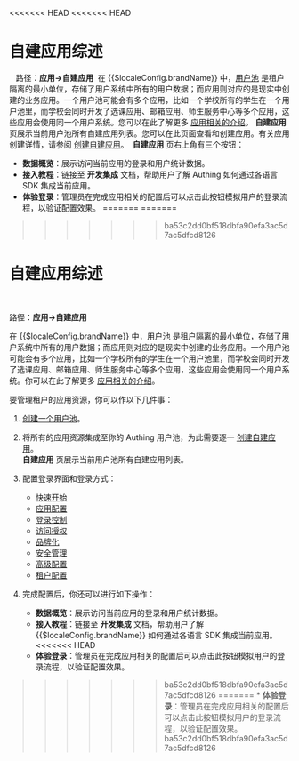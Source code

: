 <<<<<<< HEAD
<<<<<<< HEAD
# 自建应用综述​
​
<LastUpdated/>​
​
路径：**应用->自建应用**​
​
在 {{$localeConfig.brandName}} 中，[用户池](/docs/concepts/user-pool.md) 是租户隔离的最小单位，存储了用户系统中所有的用户数据；而应用则对应的是现实中创建的业务应用。一个用户池可能会有多个应用，比如一个学校所有的学生在一个用户池里，而学校会同时开发了选课应用、邮箱应用、师生服务中心等多个应用，这些应用会使用同一个用户系统。您可以在此了解更多 [应用相关的介绍](/docs/concepts/application.md)。​
​
**自建应用** 页展示当前用户池所有自建应用列表。您可以在此页面查看和创建应用。有关应用创建详情，请参阅 [创建自建应用](./create-app.md)。​
​
**自建应用** 页右上角有三个按钮：​
​
* **数据概览**：展示访问当前应用的登录和用户统计数据。​
​
* **接入教程**：链接至 **开发集成** 文档，帮助用户了解 Authing 如何通过各语言 SDK 集成当前应用。​
​
* **体验登录**：管理员在完成应用相关的配置后可以点击此按钮模拟用户的登录流程，以验证配置效果。
=======
=======
>>>>>>> ba53c2dd0bf518dbfa90efa3ac5d7ac5dfcd8126
# 自建应用综述
​
<LastUpdated/>

路径：**应用->自建应用**

在 {{$localeConfig.brandName}} 中，[用户池](/concepts/user-pool.md) 是租户隔离的最小单位，存储了用户系统中所有的用户数据；而应用则对应的是现实中创建的业务应用。一个用户池可能会有多个应用，比如一个学校所有的学生在一个用户池里，而学校会同时开发了选课应用、邮箱应用、师生服务中心等多个应用，这些应用会使用同一个用户系统。你可以在此了解更多 [应用相关的介绍](/concepts/application.md)。

要管理租户的应用资源，你可以作以下几件事：

1. [创建一个用户池](/guides/basics/authenticate-first-user/use-hosted-login-page.md#创建一个用户池)。

2. 将所有的应用资源集成至你的 Authing 用户池，为此需要逐一 [创建自建应用](/guides/app-new/create-app/create-app.md)。</br>**自建应用** 页展示当前用户池所有自建应用列表。

3. 配置登录界面和登录方式：
    * [快速开始](/guides/app-new/create-app/quick-start.md)
    * [应用配置](/guides/app-new/create-app/app-configuration.md)
    * [登录控制](/guides/app-new/create-app/login-control.md)
    * [访问授权](/guides/app-new/create-app/application-access-control.md)
    * [品牌化](/guides/app-new/create-app/customize-guard.md)
    * [安全管理](/guides/app-new/create-app/security-management.md)
    * [高级配置](/guides/app-new/create-app/advanced-settings.md)
    * [租户配置](/guides/app-new/create-app/tenant-config.md)
​
4. 完成配置后，你还可以进行如下操作：​
    * **数据概览**：展示访问当前应用的登录和用户统计数据。​
    * **接入教程**：链接至 **开发集成** 文档，帮助用户了解 {{$localeConfig.brandName}} 如何通过各语言 SDK 集成当前应用。​
<<<<<<< HEAD
    * **体验登录**：管理员在完成应用相关的配置后可以点击此按钮模拟用户的登录流程，以验证配置效果。
>>>>>>> ba53c2dd0bf518dbfa90efa3ac5d7ac5dfcd8126
=======
    * **体验登录**：管理员在完成应用相关的配置后可以点击此按钮模拟用户的登录流程，以验证配置效果。
>>>>>>> ba53c2dd0bf518dbfa90efa3ac5d7ac5dfcd8126
